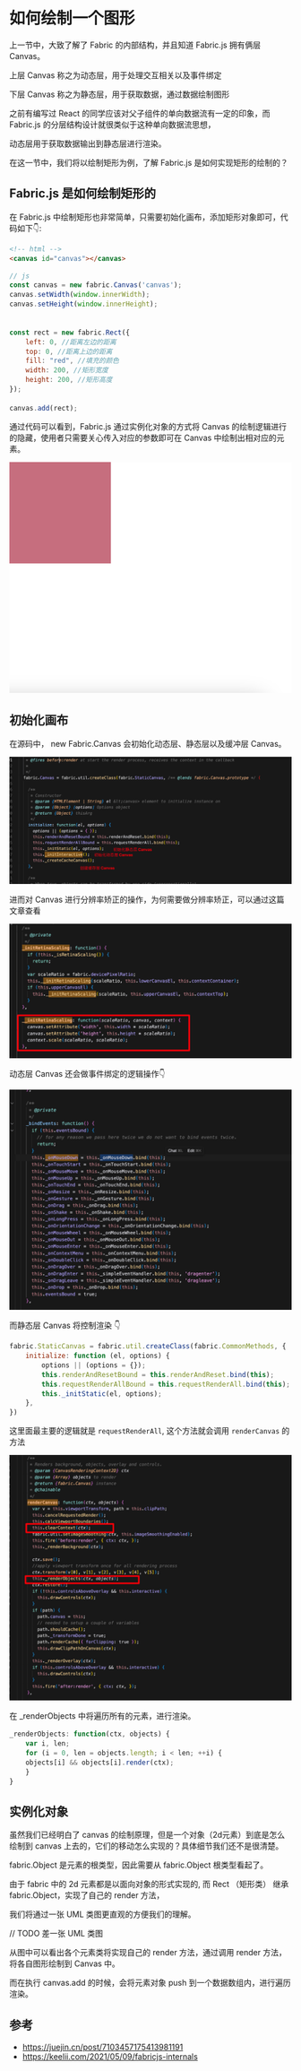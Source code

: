 # 如何绘制一个图形

上一节中，大致了解了 Fabric 的内部结构，并且知道 Fabric.js 拥有俩层 Canvas。

上层 Canvas 称之为动态层，用于处理交互相关以及事件绑定

下层 Canvas 称之为静态层，用于获取数据，通过数据绘制图形

之前有编写过 React 的同学应该对父子组件的单向数据流有一定的印象，而 Fabric.js 的分层结构设计就很类似于这种单向数据流思想，

动态层用于获取数据输出到静态层进行渲染。

在这一节中，我们将以绘制矩形为例，了解 Fabric.js 是如何实现矩形的绘制的？

## Fabric.js 是如何绘制矩形的

在 Fabric.js 中绘制矩形也非常简单，只需要初始化画布，添加矩形对象即可，代码如下👇:

```html
<!-- html -->
<canvas id="canvas"></canvas>
```

```js
// js
const canvas = new fabric.Canvas('canvas');
canvas.setWidth(window.innerWidth);
canvas.setHeight(window.innerHeight);


const rect = new fabric.Rect({
    left: 0, //距离左边的距离
    top: 0, //距离上边的距离
    fill: "red", //填充的颜色
    width: 200, //矩形宽度
    height: 200, //矩形高度
});

canvas.add(rect);
```

通过代码可以看到，Fabric.js 通过实例化对象的方式将 Canvas 的绘制逻辑进行的隐藏，使用者只需要关心传入对应的参数即可在 Canvas 中绘制出相对应的元素。



![初始状态图](./../../public/assets/fabric/7.png)

## 初始化画布

在源码中， new Fabric.Canvas 会初始化动态层、静态层以及缓冲层 Canvas。

![初始状态图](./../../public/assets/fabric/8.png)

进而对 Canvas 进行分辨率矫正的操作，为何需要做分辨率矫正，可以通过这篇文章查看 

![alt text](./../../public/assets/fabric/9.png)

动态层 Canvas 还会做事件绑定的逻辑操作👇

![alt text](./../../public/assets/fabric/10.png)

而静态层 Canvas 将控制渲染 👇

```js
fabric.StaticCanvas = fabric.util.createClass(fabric.CommonMethods, {
    initialize: function (el, options) {
        options || (options = {});
        this.renderAndResetBound = this.renderAndReset.bind(this);
        this.requestRenderAllBound = this.requestRenderAll.bind(this);
        this._initStatic(el, options);
    },
})
```

这里面最主要的逻辑就是 `requestRenderAll`, 这个方法就会调用 `renderCanvas` 的方法

![alt text](./../../public/assets/fabric/11.png)

在 _renderObjects 中将遍历所有的元素，进行渲染。

```js
_renderObjects: function(ctx, objects) {
    var i, len;
    for (i = 0, len = objects.length; i < len; ++i) {
    objects[i] && objects[i].render(ctx);
    }
}
```

## 实例化对象

虽然我们已经明白了 canvas 的绘制原理，但是一个对象（2d元素）到底是怎么绘制到 canvas 上去的，它们的移动怎么实现的？具体细节我们还不是很清楚。 


fabric.Object 是元素的根类型，因此需要从 fabric.Object 根类型看起了。

由于 fabric 中的 2d 元素都是以面向对象的形式实现的, 而 Rect （矩形类） 继承 fabric.Object，实现了自己的 render 方法，

我们将通过一张 UML 类图更直观的方便我们的理解。

// TODO 差一张 UML 类图


从图中可以看出各个元素类将实现自己的 render 方法，通过调用 render 方法，将各自图形绘制到 Canvas 中。

而在执行 canvas.add 的时候，会将元素对象 push 到一个数据数组内，进行遍历渲染。

## 参考
- https://juejin.cn/post/7103457175413981191
- https://keelii.com/2021/05/09/fabricjs-internals